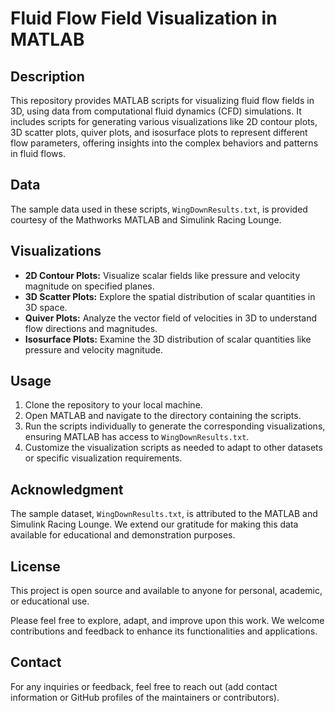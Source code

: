 # Fluid Flow Field Visualization in MATLAB

## Description
This repository provides MATLAB scripts for visualizing fluid flow fields in 3D, using data from computational fluid dynamics (CFD) simulations. It includes scripts for generating various visualizations like 2D contour plots, 3D scatter plots, quiver plots, and isosurface plots to represent different flow parameters, offering insights into the complex behaviors and patterns in fluid flows.

## Data
The sample data used in these scripts, `WingDownResults.txt`, is provided courtesy of the Mathworks MATLAB and Simulink Racing Lounge.

## Visualizations
- **2D Contour Plots:** Visualize scalar fields like pressure and velocity magnitude on specified planes.
- **3D Scatter Plots:** Explore the spatial distribution of scalar quantities in 3D space.
- **Quiver Plots:** Analyze the vector field of velocities in 3D to understand flow directions and magnitudes.
- **Isosurface Plots:** Examine the 3D distribution of scalar quantities like pressure and velocity magnitude.

## Usage
1. Clone the repository to your local machine.
2. Open MATLAB and navigate to the directory containing the scripts.
3. Run the scripts individually to generate the corresponding visualizations, ensuring MATLAB has access to `WingDownResults.txt`.
4. Customize the visualization scripts as needed to adapt to other datasets or specific visualization requirements.

## Acknowledgment
The sample dataset, `WingDownResults.txt`, is attributed to the MATLAB and Simulink Racing Lounge. We extend our gratitude for making this data available for educational and demonstration purposes.

## License
This project is open source and available to anyone for personal, academic, or educational use.

Please feel free to explore, adapt, and improve upon this work. We welcome contributions and feedback to enhance its functionalities and applications.

## Contact
For any inquiries or feedback, feel free to reach out (add contact information or GitHub profiles of the maintainers or contributors).
